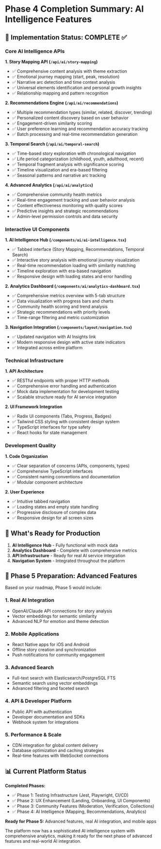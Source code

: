 # Phase 4 Completion Summary: AI Intelligence Features

## 🎯 Implementation Status: COMPLETE ✅

### Core AI Intelligence APIs

**1. Story Mapping API (`/api/ai/story-mapping`)**
- ✅ Comprehensive content analysis with theme extraction
- ✅ Emotional journey mapping (start, peak, resolution)
- ✅ Narrative arc detection and time context analysis
- ✅ Universal elements identification and personal growth insights
- ✅ Relationship mapping and pattern recognition

**2. Recommendations Engine (`/api/ai/recommendations`)**
- ✅ Multiple recommendation types (similar, related, discover, trending)
- ✅ Personalized content discovery based on user behavior
- ✅ Engagement-driven similarity scoring
- ✅ User preference learning and recommendation accuracy tracking
- ✅ Batch processing and real-time recommendation generation

**3. Temporal Search (`/api/ai/temporal-search`)**
- ✅ Time-based story exploration with chronological navigation
- ✅ Life period categorization (childhood, youth, adulthood, recent)
- ✅ Temporal fragment analysis with significance scoring
- ✅ Timeline visualization and era-based filtering
- ✅ Seasonal patterns and narrative arc tracking

**4. Advanced Analytics (`/api/ai/analytics`)**
- ✅ Comprehensive community health metrics
- ✅ Real-time engagement tracking and user behavior analysis
- ✅ Content effectiveness monitoring with quality scores
- ✅ Predictive insights and strategic recommendations
- ✅ Admin-level permission controls and data security

### Interactive UI Components

**1. AI Intelligence Hub (`/components/ai/ai-intelligence.tsx`)**
- ✅ Tabbed interface (Story Mapping, Recommendations, Temporal Search)
- ✅ Interactive story analysis with emotional journey visualization
- ✅ Real-time recommendation loading with similarity matching
- ✅ Timeline exploration with era-based navigation
- ✅ Responsive design with loading states and error handling

**2. Analytics Dashboard (`/components/ai/analytics-dashboard.tsx`)**
- ✅ Comprehensive metrics overview with 5-tab structure
- ✅ Data visualization with progress bars and charts
- ✅ Community health scoring and trend analysis
- ✅ Strategic recommendations with priority levels
- ✅ Time-range filtering and metric customization

**3. Navigation Integration (`/components/layout/navigation.tsx`)**
- ✅ Updated navigation with AI Insights link
- ✅ Modern responsive design with active state indicators
- ✅ Integrated across entire platform

### Technical Infrastructure

**1. API Architecture**
- ✅ RESTful endpoints with proper HTTP methods
- ✅ Comprehensive error handling and authentication
- ✅ Mock data implementation for development testing
- ✅ Scalable structure ready for AI service integration

**2. UI Framework Integration**
- ✅ Radix UI components (Tabs, Progress, Badges)
- ✅ Tailwind CSS styling with consistent design system
- ✅ TypeScript interfaces for type safety
- ✅ React hooks for state management

### Development Quality

**1. Code Organization**
- ✅ Clear separation of concerns (APIs, components, types)
- ✅ Comprehensive TypeScript interfaces
- ✅ Consistent naming conventions and documentation
- ✅ Modular component architecture

**2. User Experience**
- ✅ Intuitive tabbed navigation
- ✅ Loading states and empty state handling
- ✅ Progressive disclosure of complex data
- ✅ Responsive design for all screen sizes

## 🚀 What's Ready for Production

1. **AI Intelligence Hub** - Fully functional with mock data
2. **Analytics Dashboard** - Complete with comprehensive metrics
3. **API Infrastructure** - Ready for real AI service integration
4. **Navigation System** - Integrated throughout the platform

## 🔮 Phase 5 Preparation: Advanced Features

Based on your roadmap, Phase 5 would include:

### 1. Real AI Integration
- OpenAI/Claude API connections for story analysis
- Vector embeddings for semantic similarity
- Advanced NLP for emotion and theme detection

### 2. Mobile Applications
- React Native apps for iOS and Android
- Offline story creation and synchronization
- Push notifications for community engagement

### 3. Advanced Search
- Full-text search with Elasticsearch/PostgreSQL FTS
- Semantic search using vector embeddings
- Advanced filtering and faceted search

### 4. API & Developer Platform
- Public API with authentication
- Developer documentation and SDKs
- Webhook system for integrations

### 5. Performance & Scale
- CDN integration for global content delivery
- Database optimization and caching strategies
- Real-time features with WebSocket connections

## 📊 Current Platform Status

**Completed Phases:**
- ✅ Phase 1: Testing Infrastructure (Jest, Playwright, CI/CD)
- ✅ Phase 2: UX Enhancement (Landing, Onboarding, UI Components)
- ✅ Phase 3: Community Features (Moderation, Verification, Collections)
- ✅ Phase 4: AI Intelligence (Mapping, Recommendations, Analytics)

**Ready for Phase 5:** Advanced features, real AI integration, and mobile apps

The platform now has a sophisticated AI intelligence system with comprehensive analytics, making it ready for the next phase of advanced features and real-world AI integration.
